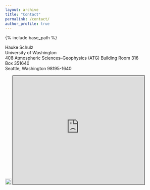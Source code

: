 ```yaml
---
layout: archive
title: "Contact"
permalink: /contact/
author_profile: true
---
```


{% include base_path %}

Hauke Schulz<br />
University of Washington<br />
408 Atmospheric Sciences–Geophysics (ATG) Building Room 316<br />
Box 351640<br />
Seattle, Washington 98195-1640<br />

<img src="https://observingClouds.github.io/images/email.png" alt="Email" height="20"/>

<iframe width="425" height="350" frameborder="0" scrolling="no" marginheight="0" marginwidth="0" src="https://www.openstreetmap.org/export/embed.html?bbox=-122.31086611747743%2C47.65339898592588%2C-122.30861306190492%2C47.65458421567901&amp;layer=mapnik" style="border: 1px solid black"></iframe>

